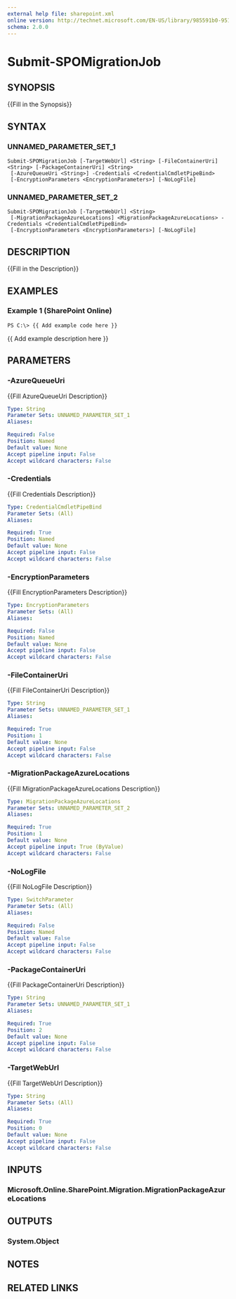 ```yaml
---
external help file: sharepoint.xml
online version: http://technet.microsoft.com/EN-US/library/985591b0-951f-4274-aead-a184398bba41(Office.15).aspx
schema: 2.0.0
---
```


# Submit-SPOMigrationJob

## SYNOPSIS
{{Fill in the Synopsis}}

## SYNTAX

### UNNAMED_PARAMETER_SET_1
```
Submit-SPOMigrationJob [-TargetWebUrl] <String> [-FileContainerUri] <String> [-PackageContainerUri] <String>
 [-AzureQueueUri <String>] -Credentials <CredentialCmdletPipeBind>
 [-EncryptionParameters <EncryptionParameters>] [-NoLogFile]
```

### UNNAMED_PARAMETER_SET_2
```
Submit-SPOMigrationJob [-TargetWebUrl] <String>
 [-MigrationPackageAzureLocations] <MigrationPackageAzureLocations> -Credentials <CredentialCmdletPipeBind>
 [-EncryptionParameters <EncryptionParameters>] [-NoLogFile]
```

## DESCRIPTION
{{Fill in the Description}}

## EXAMPLES

### Example 1 (SharePoint Online)
```
PS C:\> {{ Add example code here }}
```

{{ Add example description here }}

## PARAMETERS

### -AzureQueueUri
{{Fill AzureQueueUri Description}}

```yaml
Type: String
Parameter Sets: UNNAMED_PARAMETER_SET_1
Aliases: 

Required: False
Position: Named
Default value: None
Accept pipeline input: False
Accept wildcard characters: False
```

### -Credentials
{{Fill Credentials Description}}

```yaml
Type: CredentialCmdletPipeBind
Parameter Sets: (All)
Aliases: 

Required: True
Position: Named
Default value: None
Accept pipeline input: False
Accept wildcard characters: False
```

### -EncryptionParameters
{{Fill EncryptionParameters Description}}

```yaml
Type: EncryptionParameters
Parameter Sets: (All)
Aliases: 

Required: False
Position: Named
Default value: None
Accept pipeline input: False
Accept wildcard characters: False
```

### -FileContainerUri
{{Fill FileContainerUri Description}}

```yaml
Type: String
Parameter Sets: UNNAMED_PARAMETER_SET_1
Aliases: 

Required: True
Position: 1
Default value: None
Accept pipeline input: False
Accept wildcard characters: False
```

### -MigrationPackageAzureLocations
{{Fill MigrationPackageAzureLocations Description}}

```yaml
Type: MigrationPackageAzureLocations
Parameter Sets: UNNAMED_PARAMETER_SET_2
Aliases: 

Required: True
Position: 1
Default value: None
Accept pipeline input: True (ByValue)
Accept wildcard characters: False
```

### -NoLogFile
{{Fill NoLogFile Description}}

```yaml
Type: SwitchParameter
Parameter Sets: (All)
Aliases: 

Required: False
Position: Named
Default value: False
Accept pipeline input: False
Accept wildcard characters: False
```

### -PackageContainerUri
{{Fill PackageContainerUri Description}}

```yaml
Type: String
Parameter Sets: UNNAMED_PARAMETER_SET_1
Aliases: 

Required: True
Position: 2
Default value: None
Accept pipeline input: False
Accept wildcard characters: False
```

### -TargetWebUrl
{{Fill TargetWebUrl Description}}

```yaml
Type: String
Parameter Sets: (All)
Aliases: 

Required: True
Position: 0
Default value: None
Accept pipeline input: False
Accept wildcard characters: False
```

## INPUTS

### Microsoft.Online.SharePoint.Migration.MigrationPackageAzureLocations

## OUTPUTS

### System.Object

## NOTES

## RELATED LINKS

